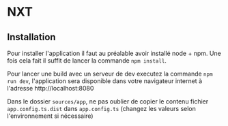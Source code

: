 # NXT

## Installation

Pour installer l'application il faut au préalable avoir installé node + npm. Une fois cela fait il suffit de lancer la commande `npm install`.

Pour lancer une build avec un serveur de dev executez la commande `npm run dev`, l'application sera disponible dans votre navigateur internet à l'adresse http://localhost:8080

Dans le dossier `sources/app`, ne pas oublier de copier le contenu fichier `app.config.ts.dist` dans `app.config.ts` (changez les valeurs selon l'environnement si nécessaire)
